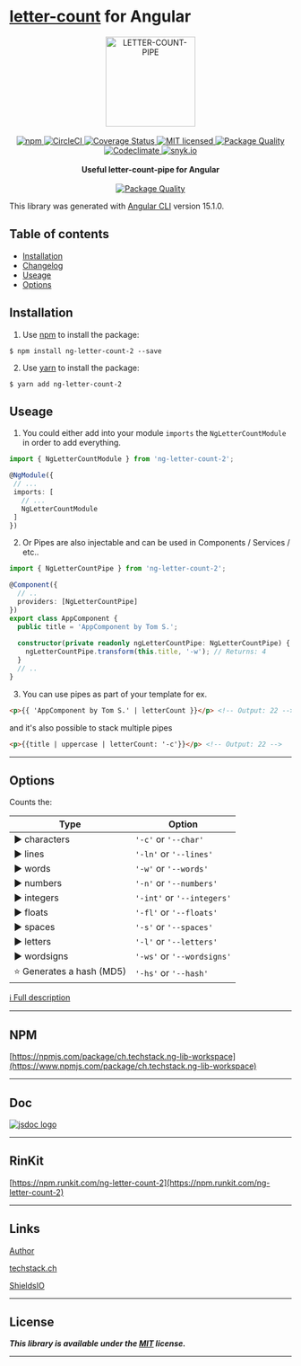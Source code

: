 # [letter-count](https://www.npmjs.com/package/letter-count) for Angular

<p align="center">
  <img src="https://www.thomas-schulte.de/images/letter-count-pipe.png" width="160" border="0" alt="LETTER-COUNT-PIPE">
  <br/><br/>
  <a href="https://www.npmjs.com/package/ng-letter-count-2">
    <img src="https://img.shields.io/npm/v/ng-letter-count-2.svg?style=flat-square" alt="npm">
  </a>
  <a href="https://app.circleci.com/pipelines/github/thoschu/ch.techstack.ng-lib-workspace">
    <img alt="CircleCI" src="https://img.shields.io/circleci/build/github/thoschu/ch.techstack.ng-lib-workspace/main">
  </a>
  <a href='https://coveralls.io/github/thoschu/ch.techstack.ng-lib-workspace?branch=main'>
    <img src='https://coveralls.io/repos/github/thoschu/ch.techstack.ng-lib-workspace/badge.svg?branch=main' alt='Coverage Status'>
  </a>
  <a href="https://github.com/thoschu/ng-lib-workspace/blob/main/LICENSE.md">
    <img src="https://img.shields.io/badge/license-MIT-blue.svg?style=flat-square" alt="MIT licensed">
  </a>
  <a href="https://packagequality.com/#?package=ng-letter-count-2">
    <img src="https://packagequality.com/shield/ng-letter-count-2.png" alt="Package Quality">
  </a>
  <a href="https://codeclimate.com/github/thoschu/ch.techstack.ng-lib-workspace">
    <img src="https://codeclimate.com/github/thoschu/de.schulte360.npm.letter-count/badges/gpa.svg" alt="Codeclimate">
  </a>
  <a href="https://snyk.io/test/github/thoschu/ch.techstack.ng-lib-workspace">
    <img src="https://snyk.io/test/github/thoschu/ch.techstack.ng-lib-workspace/badge.svg" alt="snyk.io">
  </a>
  <br><br>
  <b>Useful letter-count-pipe for Angular</b>
  <br><br>
  <a href="https://www.npmjs.com/package/ng-letter-count-2">
    <img src="https://nodei.co/npm/ng-letter-count-2.png?downloads=true" alt="Package Quality">
  </a>
</p>

This library was generated with [Angular CLI](https://github.com/angular/angular-cli) version 15.1.0.

## Table of contents

- [Installation](#installation)
- [Changelog](CHANGELOG.md)
- [Useage](#useage)
- [Options](https://www.npmjs.com/package/letter-count)

## Installation

1. Use [npm](https://www.npmjs.com/) to install the package:

```terminal
$ npm install ng-letter-count-2 --save 
```

2. Use [yarn](https://yarnpkg.com/) to install the package:

```terminal
$ yarn add ng-letter-count-2
```

## Useage

1. You could either add into your module `imports` the `NgLetterCountModule` in order to add everything.

  ```typescript
  import { NgLetterCountModule } from 'ng-letter-count-2';
  
  @NgModule({
   // ...
   imports: [
     // ...
     NgLetterCountModule
   ]
  })
  ```

2. Or Pipes are also injectable and can be used in Components / Services / etc..

  ```typescript  
  import { NgLetterCountPipe } from 'ng-letter-count-2';

  @Component({
    // ..
    providers: [NgLetterCountPipe]
  })
  export class AppComponent {
    public title = 'AppComponent by Tom S.';
    
    constructor(private readonly ngLetterCountPipe: NgLetterCountPipe) {
      ngLetterCountPipe.transform(this.title, '-w'); // Returns: 4
    }
    // ..
  }
  ```

3. You can use pipes as part of your template for ex.

```html
<p>{{ 'AppComponent by Tom S.' | letterCount }}</p> <!-- Output: 22 -->
```

and it's also possible to stack multiple pipes

```html
<p>{{title | uppercase | letterCount: '-c'}}</p> <!-- Output: 22 -->
```
***

## Options

Counts the:

| Type                     | Option                     |
|--------------------------|----------------------------|
| ▶ characters             | `'-c'` or `'--char'`       |
| ▶ lines                  | `'-ln'` or `'--lines'`     |
| ▶ words                  | `'-w'` or `'--words'`      |
| ▶ numbers                | `'-n'` or `'--numbers'`    |
| ▶ integers               | `'-int'` or `'--integers'` |
| ▶ floats                 | `'-fl'` or `'--floats'`    |
| ▶ spaces                 | `'-s'` or `'--spaces'`     |
| ▶ letters                | `'-l'` or `'--letters'`    |
| ▶ wordsigns              | `'-ws'` or `'--wordsigns'` |
| ⭐ Generates a hash (MD5) | `'-hs'` or `'--hash'`      |

[ ℹ Full description](https://www.npmjs.com/package/letter-count)

***

## NPM

[https://npmjs.com/package/ch.techstack.ng-lib-workspace](https://www.npmjs.com/package/ch.techstack.ng-lib-workspace)

***

## Doc

[![jsdoc logo](https://www.thomas-schulte.de/images/jsdoc.jpg "JSDoc")](https://techstack.ch/)

***

## RinKit

[https://npm.runkit.com/ng-letter-count-2](https://npm.runkit.com/ng-letter-count-2)

***

## Links

[Author](https://thomas-schulte.de)

[techstack.ch](https://techstack.ch/)

[ShieldsIO](https://shields.io)

***

## License

***This library is available under the [MIT](https://mths.be/mit) license.***

---
